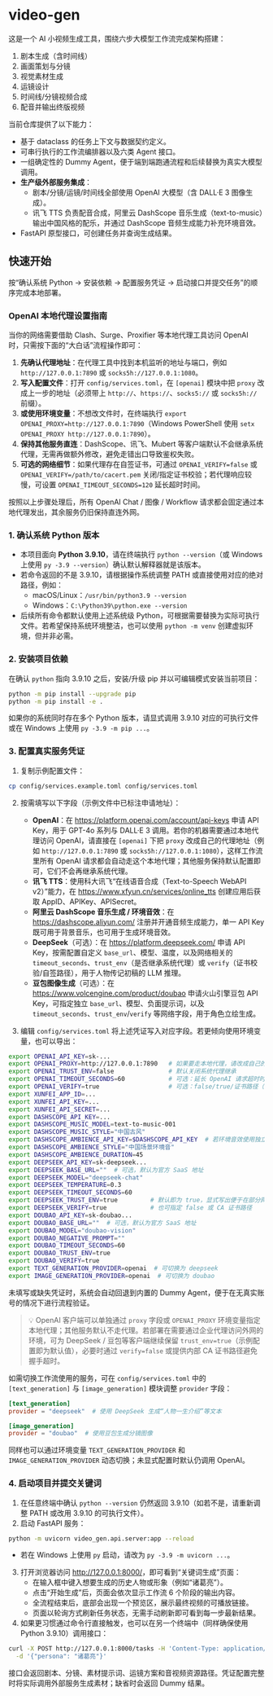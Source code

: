 # video-gen

这是一个 AI 小视频生成工具，围绕六步大模型工作流完成架构搭建：

1. 剧本生成（含时间线）
2. 画面策划与分镜
3. 视觉素材生成
4. 运镜设计
5. 时间线/分镜视频合成
6. 配音并输出终版视频

当前仓库提供了以下能力：

- 基于 dataclass 的任务上下文与数据契约定义。
- 可串行执行的工作流编排器以及六类 Agent 接口。
- 一组确定性的 Dummy Agent，便于端到端跑通流程和后续替换为真实大模型调用。
- **生产级外部服务集成**：
  - 剧本/分镜/运镜/时间线全部使用 OpenAI 大模型（含 DALL·E 3 图像生成）。
  - 讯飞 TTS 负责配音合成，阿里云 DashScope 音乐生成（text-to-music）输出中国风格的配乐，并通过 DashScope 音频生成能力补充环境音效。
- FastAPI 原型接口，可创建任务并查询生成结果。

## 快速开始

按“确认系统 Python → 安装依赖 → 配置服务凭证 → 启动接口并提交任务”的顺序完成本地部署。

### OpenAI 本地代理设置指南

当你的网络需要借助 Clash、Surge、Proxifier 等本地代理工具访问 OpenAI 时，只需按下面的“大白话”流程操作即可：

1. **先确认代理地址**：在代理工具中找到本机监听的地址与端口，例如 `http://127.0.0.1:7890` 或 `socks5h://127.0.0.1:1080`。
2. **写入配置文件**：打开 `config/services.toml`，在 `[openai]` 模块中把 `proxy` 改成上一步的地址（必须带上 `http://`、`https://`、`socks5://` 或 `socks5h://` 前缀）。
3. **或使用环境变量**：不想改文件时，在终端执行 `export OPENAI_PROXY=http://127.0.0.1:7890`（Windows PowerShell 使用 `setx OPENAI_PROXY http://127.0.0.1:7890`）。
4. **保持其他服务直连**：DashScope、讯飞、Mubert 等客户端默认不会继承系统代理，无需再做额外修改，避免走错出口导致鉴权失败。
5. **可选的网络细节**：如果代理存在自签证书，可通过 `OPENAI_VERIFY=false` 或 `OPENAI_VERIFY=/path/to/cacert.pem` 关闭/指定证书校验；若代理响应较慢，可设置 `OPENAI_TIMEOUT_SECONDS=120` 延长超时时间。

按照以上步骤处理后，所有 OpenAI Chat / 图像 / Workflow 请求都会固定通过本地代理发出，其余服务仍旧保持直连外网。

### 1. 确认系统 Python 版本

- 本项目面向 **Python 3.9.10**，请在终端执行 `python --version`（或 Windows 上使用 `py -3.9 --version`）确认默认解释器就是该版本。
- 若命令返回的不是 3.9.10，请根据操作系统调整 PATH 或直接使用对应的绝对路径，例如：
  - macOS/Linux：`/usr/bin/python3.9 --version`
  - Windows：`C:\Python39\python.exe --version`
- 后续所有命令都默认使用上述系统级 Python，可根据需要替换为实际可执行文件。若希望保持系统环境整洁，也可以使用 `python -m venv` 创建虚拟环境，但并非必需。

### 2. 安装项目依赖

在确认 `python` 指向 3.9.10 之后，安装/升级 pip 并以可编辑模式安装当前项目：

```bash
python -m pip install --upgrade pip
python -m pip install -e .
```

如果你的系统同时存在多个 Python 版本，请显式调用 3.9.10 对应的可执行文件或在 Windows 上使用 `py -3.9 -m pip ...`。

### 3. 配置真实服务凭证

1. 复制示例配置文件：

```bash
cp config/services.example.toml config/services.toml
```

2. 按需填写以下字段（示例文件中已标注申请地址）：
    - **OpenAI**：在 <https://platform.openai.com/account/api-keys> 申请 API Key，用于 GPT-4o 系列与 DALL·E 3 调用。若你的机器需要通过本地代理访问 OpenAI，请直接在 `[openai]` 下把 `proxy` 改成自己的代理地址（例如 `http://127.0.0.1:7890` 或 `socks5h://127.0.0.1:1080`），这样工作流里所有 OpenAI 请求都会自动走这个本地代理；其他服务保持默认配置即可，它们不会再继承系统代理。
    - **讯飞 TTS**：使用科大讯飞“在线语音合成（Text-to-Speech WebAPI v2）”能力，在 <https://www.xfyun.cn/services/online_tts> 创建应用后获取 AppID、APIKey、APISecret。
    - **阿里云 DashScope 音乐生成 / 环境音效**：在 <https://dashscope.aliyun.com/> 注册并开通音频生成能力，单一 API Key 既可用于背景音乐，也可用于生成环境音效。
    - **DeepSeek**（可选）：在 <https://platform.deepseek.com/> 申请 API Key，按需配置自定义 `base_url`、模型、温度，以及网络相关的 `timeout_seconds`、`trust_env`（是否继承系统代理）或 `verify`（证书校验/自签路径），用于人物传记初稿的 LLM 推理。
    - **豆包图像生成**（可选）：在 <https://www.volcengine.com/product/doubao> 申请火山引擎豆包 API Key，可指定独立 `base_url`、模型、负面提示词，以及 `timeout_seconds`、`trust_env`/`verify` 等网络字段，用于角色立绘生成。

3. 编辑 `config/services.toml` 将上述凭证写入对应字段。若更倾向使用环境变量，也可以导出：

```bash
export OPENAI_API_KEY=sk-...
export OPENAI_PROXY=http://127.0.0.1:7890   # 如果要走本地代理，请改成自己的端口
export OPENAI_TRUST_ENV=false               # 默认关闭系统代理继承
export OPENAI_TIMEOUT_SECONDS=60            # 可选：延长 OpenAI 请求超时时间
export OPENAI_VERIFY=true                   # 可选：false/true/证书路径（自签证书时使用）
export XUNFEI_APP_ID=...
export XUNFEI_API_KEY=...
export XUNFEI_API_SECRET=...
export DASHSCOPE_API_KEY=...
export DASHSCOPE_MUSIC_MODEL=text-to-music-001
export DASHSCOPE_MUSIC_STYLE="中国古风"
export DASHSCOPE_AMBIENCE_API_KEY=$DASHSCOPE_API_KEY  # 若环境音效使用独立密钥可替换此行
export DASHSCOPE_AMBIENCE_STYLE="中国场景环境音"
export DASHSCOPE_AMBIENCE_DURATION=45
export DEEPSEEK_API_KEY=sk-deepseek...
export DEEPSEEK_BASE_URL=""  # 可选，默认为官方 SaaS 地址
export DEEPSEEK_MODEL="deepseek-chat"
export DEEPSEEK_TEMPERATURE=0.3
export DEEPSEEK_TIMEOUT_SECONDS=60
export DEEPSEEK_TRUST_ENV=true         # 默认即为 true，显式写出便于在部分网络禁用代理
export DEEPSEEK_VERIFY=true            # 也可指定 false 或 CA 证书路径
export DOUBAO_API_KEY=sk-doubao...
export DOUBAO_BASE_URL=""  # 可选，默认为官方 SaaS 地址
export DOUBAO_MODEL="doubao-vision"
export DOUBAO_NEGATIVE_PROMPT=""
export DOUBAO_TIMEOUT_SECONDS=60
export DOUBAO_TRUST_ENV=true
export DOUBAO_VERIFY=true
export TEXT_GENERATION_PROVIDER=openai  # 可切换为 deepseek
export IMAGE_GENERATION_PROVIDER=openai  # 可切换为 doubao
```

未填写或缺失凭证时，系统会自动回退到内置的 Dummy Agent，便于在无真实账号的情况下进行流程验证。

> 💡 OpenAI 客户端可以单独通过 `proxy` 字段或 `OPENAI_PROXY` 环境变量指定本地代理；其他服务默认不走代理。若部署在需要通过企业代理访问外网的环境，可为 DeepSeek / 豆包等客户端继续保留 `trust_env=true`（示例配置即为默认值），必要时通过 `verify=false` 或提供内部 CA 证书路径避免握手超时。

如需切换工作流使用的服务，可在 `config/services.toml` 中的 `[text_generation]` 与 `[image_generation]` 模块调整 `provider` 字段：

```toml
[text_generation]
provider = "deepseek"  # 使用 DeepSeek 生成“人物一生介绍”等文本

[image_generation]
provider = "doubao"  # 使用豆包生成分镜图像
```

同样也可以通过环境变量 `TEXT_GENERATION_PROVIDER` 和 `IMAGE_GENERATION_PROVIDER` 动态切换；未显式配置时默认仍调用 OpenAI。

### 4. 启动项目并提交关键词

1. 在任意终端中确认 `python --version` 仍然返回 3.9.10（如若不是，请重新调整 PATH 或改用 3.9.10 的可执行文件）。
2. 启动 FastAPI 服务：

```bash
python -m uvicorn video_gen.api.server:app --reload
```

   - 若在 Windows 上使用 `py` 启动，请改为 `py -3.9 -m uvicorn ...`。
3. 打开浏览器访问 <http://127.0.0.1:8000/>，即可看到“关键词生成”页面：
   - 在输入框中键入想要生成的历史人物或形象（例如“诸葛亮”）。
   - 点击“开始生成”后，页面会依次显示工作流 6 个阶段的输出内容。
   - 全流程结束后，底部会出现一个预览区，展示最终视频的可播放链接。
   - 页面以轮询方式刷新任务状态，无需手动刷新即可看到每一步最新结果。
4. 如果更习惯通过命令行直接触发，也可以在另一个终端中（同样确保使用 Python 3.9.10）调用接口：

```bash
curl -X POST http://127.0.0.1:8000/tasks -H 'Content-Type: application/json' \
  -d '{"persona": "诸葛亮"}'
```

接口会返回剧本、分镜、素材提示词、运镜方案和音视频资源路径。凭证配置完整时将实际调用外部服务生成素材；缺省时会返回 Dummy 结果。
